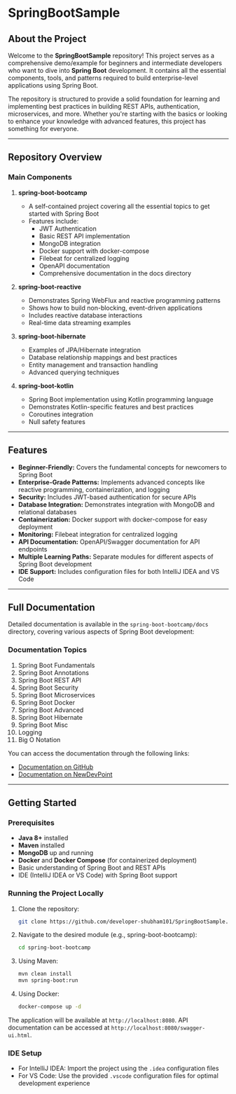 # SpringBootSample

## About the Project

Welcome to the **SpringBootSample** repository! This project serves as a comprehensive demo/example for beginners and intermediate developers who want to dive into **Spring Boot** development. It contains all the essential components, tools, and patterns required to build enterprise-level applications using Spring Boot.

The repository is structured to provide a solid foundation for learning and implementing best practices in building REST APIs, authentication, microservices, and more. Whether you're starting with the basics or looking to enhance your knowledge with advanced features, this project has something for everyone.

---

## Repository Overview

### Main Components

1. **spring-boot-bootcamp**
   - A self-contained project covering all the essential topics to get started with Spring Boot
   - Features include:
     - JWT Authentication
     - Basic REST API implementation
     - MongoDB integration
     - Docker support with docker-compose
     - Filebeat for centralized logging
     - OpenAPI documentation
     - Comprehensive documentation in the docs directory

2. **spring-boot-reactive**
   - Demonstrates Spring WebFlux and reactive programming patterns
   - Shows how to build non-blocking, event-driven applications
   - Includes reactive database interactions
   - Real-time data streaming examples

3. **spring-boot-hibernate**
   - Examples of JPA/Hibernate integration
   - Database relationship mappings and best practices
   - Entity management and transaction handling
   - Advanced querying techniques

4. **spring-boot-kotlin**
   - Spring Boot implementation using Kotlin programming language
   - Demonstrates Kotlin-specific features and best practices
   - Coroutines integration
   - Null safety features

---

## Features
- **Beginner-Friendly:** Covers the fundamental concepts for newcomers to Spring Boot
- **Enterprise-Grade Patterns:** Implements advanced concepts like reactive programming, containerization, and logging
- **Security:** Includes JWT-based authentication for secure APIs
- **Database Integration:** Demonstrates integration with MongoDB and relational databases
- **Containerization:** Docker support with docker-compose for easy deployment
- **Monitoring:** Filebeat integration for centralized logging
- **API Documentation:** OpenAPI/Swagger documentation for API endpoints
- **Multiple Learning Paths:** Separate modules for different aspects of Spring Boot development
- **IDE Support:** Includes configuration files for both IntelliJ IDEA and VS Code

---

## Full Documentation

Detailed documentation is available in the `spring-boot-bootcamp/docs` directory, covering various aspects of Spring Boot development:

### Documentation Topics
1. Spring Boot Fundamentals
2. Spring Boot Annotations
3. Spring Boot REST API
4. Spring Boot Security
5. Spring Boot Microservices
6. Spring Boot Docker
7. Spring Boot Advanced
8. Spring Boot Hibernate
9. Spring Boot Misc
10. Logging
11. Big O Notation

You can access the documentation through the following links:
- [Documentation on GitHub](https://github.com/developer-shubham101/SpringBootSample/tree/main/spring-boot-bootcamp/docs/docs.md)
- [Documentation on NewDevPoint](https://newdevpoint.in/spring-boot/)

---

## Getting Started

### Prerequisites
- **Java 8+** installed
- **Maven** installed
- **MongoDB** up and running
- **Docker** and **Docker Compose** (for containerized deployment)
- Basic understanding of Spring Boot and REST APIs
- IDE (IntelliJ IDEA or VS Code) with Spring Boot support

### Running the Project Locally

1. Clone the repository:
   ```bash
   git clone https://github.com/developer-shubham101/SpringBootSample.git
   ```

2. Navigate to the desired module (e.g., spring-boot-bootcamp):
   ```bash
   cd spring-boot-bootcamp
   ```

3. Using Maven:
   ```bash
   mvn clean install
   mvn spring-boot:run
   ```

4. Using Docker:
   ```bash
   docker-compose up -d
   ```

The application will be available at `http://localhost:8080`. API documentation can be accessed at `http://localhost:8080/swagger-ui.html`.

### IDE Setup
- For IntelliJ IDEA: Import the project using the `.idea` configuration files
- For VS Code: Use the provided `.vscode` configuration files for optimal development experience
